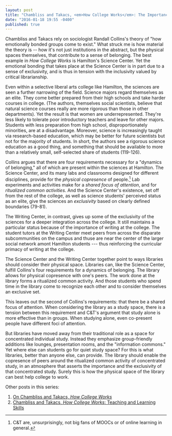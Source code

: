 ```yaml
---
layout: post
title: "Chambliss and Takacs, <em>How College Works</em>: The Importance of Place"
date: "2016-01-18 19:55 -0400"
published: true
---
```


Chambliss and Takacs rely on sociologist Randall Collins's theory of "how emotionally bonded groups come to exist." What struck me is how material the theory is -- how it's not just institutions in the abstract, but the physical spaces themselves, that contribute to a sense of belonging. The best example in _How College Works_ is Hamilton's Science Center. Yet the emotional bonding that takes place at the Science Center is in part due to a sense of exclusivity, and is thus in tension with the inclusivity valued by critical librarianship.

Even within a selective liberal arts college like Hamilton, the sciences are seen a further narrowing of the field. Science majors regard themselves as an elite. They come better prepared from their high schools and take harder courses in college. (The authors, themselves social scientists, believe that natural science courses really are more rigorous than those in other departments). Yet the result is that women are underrepresented. They're less likely to tolerate poor introductory teachers and leave for other majors. Students with less preparation from high school, disproportionately minorities, are at a disadvantage. Moreover, science is increasingly taught via research-based education, which may be better for future scientists but not for the majority of students. In short, the authors see a rigorous science education as a good thing, and something that should be available to more than a relatively small, self-selected share of students (119-126).

Collins argues that there are four requirements necessary for a "dynamics of belonging," all of which are present within the sciences at Hamilton. The Science Center, and its many labs and classrooms designed for different disciplines, provide for the _physical copresence_ of people.[^mooc] Lab experiments and activities make for a _shared focus of attention_, and for _ritualized common activities_. And the Science Center's existence, set off from the rest of the college, as well as science students' perceived status as an elite, give the sciences an _exclusivity_ based on clearly defined boundaries (79-81).

The Writing Center, in contrast, gives up some of the exclusivity of the sciences for a deeper integration across the college. It still maintains a particular status because of the importance of writing at the college. The student tutors at the Writing Center meet peers from across the disparate subcommunities on the campus and thuse are near the center of the larger social network amont Hamilton students --- thus reinforcing the curricular primacy of writing at the college.

The Science Center and the Writing Center together point to ways libraries should consider their physical space. Libraries can, like the Science Center, fulfill Collins's four requirements for a dynamics of belonging. The library allows for physical copresence with one's peers. The work done at the library forms a ritualized common activity. And those students who spend time in the library come to recognize each other and to consider themselves an exclusive set.

This leaves out the second of Collins's requirements: that there be a shared focus of attention. When considering the library as a study space, there is a tension between this requirement and C&T's argument that study alone is more effective than in groups. When studying alone, even co-present people have different foci of attention.

But libraries have moved away from their traditional role as a space for concentrated individual study. Instead they emphasize group-friendly additions like lounges, presentation rooms, and the "information commons." Yet where else can students go for quiet study space? For this is what libraries, better than anyone else, can provide. The library should enable the copresence of peers around the ritualized common activity of concentrated study, in an atmosphere that asserts the importance and the exclusivity of that concentrated study. Surely this is how the physical space of the library can best help college to work.

Other posts in this series:

1. [On Chambliss and Takacs, _How College Works_](http://www.joshuabeatty.info/2015/12/16/on-chambliss-takacs-how-college-works/)  
2. [Chambliss and Takacs, _How College Works_: Teaching and Learning Skills](http://www.joshuabeatty.info/2015/12/29/how-college-works-skills/)

[^mooc]: C&T are, unsurprisingly, not big fans of MOOCs or of online learning in general.
